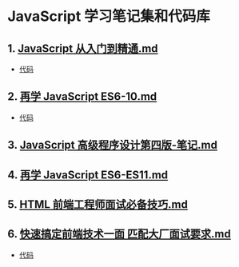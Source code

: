 # JavaScript 学习笔记集和代码库

## 1. [JavaScript 从入门到精通.md](JavaScript从入门到精通+w3school.md)

- [代码](JavaScript_code)

## 2. [再学 JavaScript ES6-10.md](JavaScriptES6-10.md)

- [代码](ES6-10)

## 3. [JavaScript 高级程序设计第四版-笔记.md](JavaScript高级程序设计第四版-笔记.md)

## 4. [再学 JavaScript ES6-ES11.md](再学JavaScriptES6-ES11.md)

## 5. [HTML 前端工程师面试必备技巧.md](HTML前端工程师面试必备技巧.md)

## 6. [快速搞定前端技术一面 匹配大厂面试要求.md](快速搞定前端技术一面%20匹配大厂面试要求.md)

- [代码](fast-interview-code)


